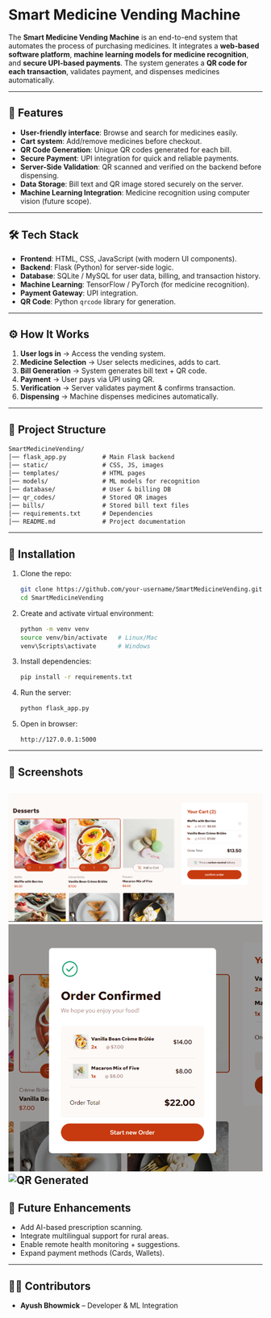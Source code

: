 # Smart Medicine Vending Machine  

The **Smart Medicine Vending Machine** is an end-to-end system that automates the process of purchasing medicines. It integrates a **web-based software platform**, **machine learning models for medicine recognition**, and **secure UPI-based payments**. The system generates a **QR code for each transaction**, validates payment, and dispenses medicines automatically.  

---

## 🚀 Features  

- **User-friendly interface**: Browse and search for medicines easily.  
- **Cart system**: Add/remove medicines before checkout.  
- **QR Code Generation**: Unique QR codes generated for each bill.  
- **Secure Payment**: UPI integration for quick and reliable payments.  
- **Server-Side Validation**: QR scanned and verified on the backend before dispensing.  
- **Data Storage**: Bill text and QR image stored securely on the server.  
- **Machine Learning Integration**: Medicine recognition using computer vision (future scope).  

---

## 🛠️ Tech Stack  

- **Frontend**: HTML, CSS, JavaScript (with modern UI components).  
- **Backend**: Flask (Python) for server-side logic.  
- **Database**: SQLite / MySQL for user data, billing, and transaction history.  
- **Machine Learning**: TensorFlow / PyTorch (for medicine recognition).  
- **Payment Gateway**: UPI integration.  
- **QR Code**: Python `qrcode` library for generation.  

---

## ⚙️ How It Works  

1. **User logs in** → Access the vending system.  
2. **Medicine Selection** → User selects medicines, adds to cart.  
3. **Bill Generation** → System generates bill text + QR code.  
4. **Payment** → User pays via UPI using QR.  
5. **Verification** → Server validates payment & confirms transaction.  
6. **Dispensing** → Machine dispenses medicines automatically.  

---

## 📂 Project Structure  

```
SmartMedicineVending/
│── flask_app.py          # Main Flask backend
│── static/               # CSS, JS, images
│── templates/            # HTML pages
│── models/               # ML models for recognition
│── database/             # User & billing DB
│── qr_codes/             # Stored QR images
│── bills/                # Stored bill text files
│── requirements.txt      # Dependencies
│── README.md             # Project documentation
```

---

## 🔧 Installation  

1. Clone the repo:  
   ```bash
   git clone https://github.com/your-username/SmartMedicineVending.git
   cd SmartMedicineVending
   ```

2. Create and activate virtual environment:  
   ```bash
   python -m venv venv
   source venv/bin/activate   # Linux/Mac
   venv\Scripts\activate      # Windows
   ```

3. Install dependencies:  
   ```bash
   pip install -r requirements.txt
   ```

4. Run the server:  
   ```bash
   python flask_app.py
   ```

5. Open in browser:  
   ```
   http://127.0.0.1:5000
   ```

---

## 📸 Screenshots

![Medicine Selection](screenshots/1.png) 
![Cart](screenshots/2.png) 
![QR Generated](screenshots/3.png) 
---

## 📌 Future Enhancements  

- Add AI-based prescription scanning.  
- Integrate multilingual support for rural areas.  
- Enable remote health monitoring + suggestions.  
- Expand payment methods (Cards, Wallets).  

---

## 👨‍💻 Contributors  

- **Ayush Bhowmick** – Developer & ML Integration  
